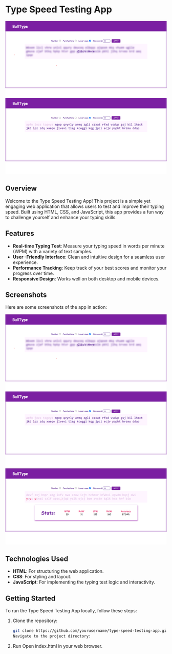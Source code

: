 # Type Speed Testing App
>
![Bull type home page](images/bulltype-1.png)
![Bull type in working](images/bull-type-2.png)

## Overview

Welcome to the Type Speed Testing App! This project is a simple yet engaging web application that allows users to test and improve their typing speed. Built using HTML, CSS, and JavaScript, this app provides a fun way to challenge yourself and enhance your typing skills.

## Features

- **Real-time Typing Test**: Measure your typing speed in words per minute (WPM) with a variety of text samples.
- **User -Friendly Interface**: Clean and intuitive design for a seamless user experience.
- **Performance Tracking**: Keep track of your best scores and monitor your progress over time.
- **Responsive Design**: Works well on both desktop and mobile devices.

## Screenshots

Here are some screenshots of the app in action:

![home page](images/bulltype-1.png)
![Typing](images/bull-type-2.png)
![Results](images/bull-type-results.png)

## Technologies Used

- **HTML**: For structuring the web application.
- **CSS**: For styling and layout.
- **JavaScript**: For implementing the typing test logic and interactivity.

## Getting Started

To run the Type Speed Testing App locally, follow these steps:

1. Clone the repository:
   ```bash
   git clone https://github.com/yourusername/type-speed-testing-app.git
   Navigate to the project directory:

2. Run
    Open index.html in your web browser.
